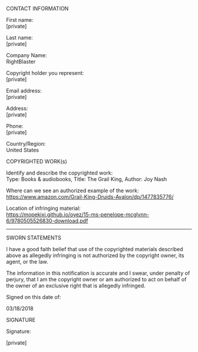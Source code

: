 CONTACT INFORMATION

First name:  
[private]

Last name:  
[private]

Company Name:  
RightBlaster

Copyright holder you represent:  
[private]

Email address:  
[private]

Address:  
[private]

Phone:  
[private]

Country/Region:  
United States

COPYRIGHTED WORK(s)

Identify and describe the copyrighted work:  
Type: Books & audiobooks, Title: The Grail King, Author: Joy Nash

Where can we see an authorized example of the work:  
https://www.amazon.com/Grail-King-Druids-Avalon/dp/1477835776/

Location of infringing material:  
https://mopekixi.github.io/oyez/15-ms-penelope-mcglynn-6/9780505526830-download.pdf

----------------

SWORN STATEMENTS

I have a good faith belief that use of the copyrighted materials described above as allegedly infringing is not authorized by the copyright owner, its agent, or the law.

The information in this notification is accurate and I swear, under penalty of perjury, that I am the copyright owner or am authorized to act on behalf of the owner of an exclusive right that is allegedly infringed.

Signed on this date of:

03/18/2018

SIGNATURE

Signature:

[private]
